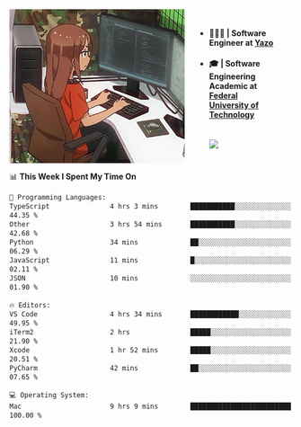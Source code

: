 
<body >
  <div style="display: flex; width: auto; margin-right: 30px ">
    <img align="right" width="312" height="274" style="padding-right:20px; " src="assets/umiko.gif" alt="Computer man" />
    <ul style="flex: 1;">
      <li><h4>🧑🏽‍💻 | Software Engineer at <a href="https://www.yazo.com.br/">Yazo</a></h4></li>
      <li><h4>🎓 | Software Engineering Academic at <a href="http://www.utfpr.edu.br/">Federal University of Technology</a></h4></li>
      <br/>
      <a href="https://skillicons.dev">
        <img src="https://skillicons.dev/icons?i=ts,react,nodejs,go,swift,js,adonis,postgres,c,heroku,gradle,firebase,flutter,docker,aws,java,redis,kubernetes&theme=light&&perline=6 " />
      </a>
    </ul>  
    <br/>
  </div>
</body>


<!--START_SECTION:waka-->
📊 **This Week I Spent My Time On** 

```text
💬 Programming Languages: 
TypeScript               4 hrs 3 mins        ███████████░░░░░░░░░░░░░░   44.35 % 
Other                    3 hrs 54 mins       ███████████░░░░░░░░░░░░░░   42.68 % 
Python                   34 mins             ██░░░░░░░░░░░░░░░░░░░░░░░   06.29 % 
JavaScript               11 mins             █░░░░░░░░░░░░░░░░░░░░░░░░   02.11 % 
JSON                     10 mins             ░░░░░░░░░░░░░░░░░░░░░░░░░   01.90 % 

🔥 Editors: 
VS Code                  4 hrs 34 mins       ████████████░░░░░░░░░░░░░   49.95 % 
iTerm2                   2 hrs               █████░░░░░░░░░░░░░░░░░░░░   21.90 % 
Xcode                    1 hr 52 mins        █████░░░░░░░░░░░░░░░░░░░░   20.51 % 
PyCharm                  42 mins             ██░░░░░░░░░░░░░░░░░░░░░░░   07.65 % 

💻 Operating System: 
Mac                      9 hrs 9 mins        █████████████████████████   100.00 % 
```


<!--END_SECTION:waka-->

<!--
**danielr0d/danielr0d** is a ✨ _special_ ✨ repository because its `README.md` (this file) appears on your GitHub profile.

Here are some ideas to get you started:

- 🔭 I’m currently working on ...
- 🌱 I’m currently learning ...
- 👯 I’m looking to collaborate on ...
- 🤔 I’m looking for help with ...
- 💬 Ask me about ...
- 📫 How to reach me: ...
- 😄 Pronouns: ...
- ⚡ Fun fact: ...
-->
